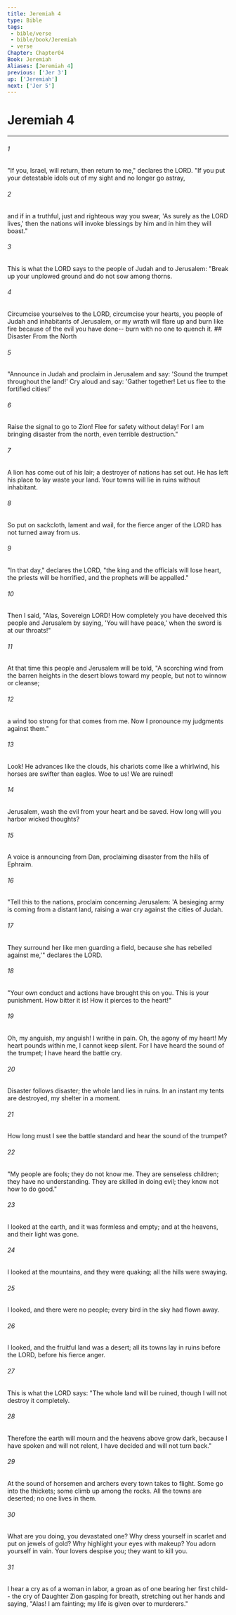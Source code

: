 ```yaml
---
title: Jeremiah 4
type: Bible
tags:
 - bible/verse
 - bible/book/Jeremiah
 - verse
Chapter: Chapter04
Book: Jeremiah
Aliases: [Jeremiah 4]
previous: ['Jer 3']
up: ['Jeremiah']
next: ['Jer 5']
---
```

# Jeremiah 4

***


###### 1 
"If you, Israel, will return, then return to me," declares the LORD. "If you put your detestable idols out of my sight and no longer go astray, 

###### 2 
and if in a truthful, just and righteous way you swear, 'As surely as the LORD lives,' then the nations will invoke blessings by him and in him they will boast." 

###### 3 
This is what the LORD says to the people of Judah and to Jerusalem: "Break up your unplowed ground and do not sow among thorns. 

###### 4 
Circumcise yourselves to the LORD, circumcise your hearts, you people of Judah and inhabitants of Jerusalem, or my wrath will flare up and burn like fire because of the evil you have done-- burn with no one to quench it. ## Disaster From the North 

###### 5 
"Announce in Judah and proclaim in Jerusalem and say: 'Sound the trumpet throughout the land!' Cry aloud and say: 'Gather together! Let us flee to the fortified cities!' 

###### 6 
Raise the signal to go to Zion! Flee for safety without delay! For I am bringing disaster from the north, even terrible destruction." 

###### 7 
A lion has come out of his lair; a destroyer of nations has set out. He has left his place to lay waste your land. Your towns will lie in ruins without inhabitant. 

###### 8 
So put on sackcloth, lament and wail, for the fierce anger of the LORD has not turned away from us. 

###### 9 
"In that day," declares the LORD, "the king and the officials will lose heart, the priests will be horrified, and the prophets will be appalled." 

###### 10 
Then I said, "Alas, Sovereign LORD! How completely you have deceived this people and Jerusalem by saying, 'You will have peace,' when the sword is at our throats!" 

###### 11 
At that time this people and Jerusalem will be told, "A scorching wind from the barren heights in the desert blows toward my people, but not to winnow or cleanse; 

###### 12 
a wind too strong for that comes from me. Now I pronounce my judgments against them." 

###### 13 
Look! He advances like the clouds, his chariots come like a whirlwind, his horses are swifter than eagles. Woe to us! We are ruined! 

###### 14 
Jerusalem, wash the evil from your heart and be saved. How long will you harbor wicked thoughts? 

###### 15 
A voice is announcing from Dan, proclaiming disaster from the hills of Ephraim. 

###### 16 
"Tell this to the nations, proclaim concerning Jerusalem: 'A besieging army is coming from a distant land, raising a war cry against the cities of Judah. 

###### 17 
They surround her like men guarding a field, because she has rebelled against me,'" declares the LORD. 

###### 18 
"Your own conduct and actions have brought this on you. This is your punishment. How bitter it is! How it pierces to the heart!" 

###### 19 
Oh, my anguish, my anguish! I writhe in pain. Oh, the agony of my heart! My heart pounds within me, I cannot keep silent. For I have heard the sound of the trumpet; I have heard the battle cry. 

###### 20 
Disaster follows disaster; the whole land lies in ruins. In an instant my tents are destroyed, my shelter in a moment. 

###### 21 
How long must I see the battle standard and hear the sound of the trumpet? 

###### 22 
"My people are fools; they do not know me. They are senseless children; they have no understanding. They are skilled in doing evil; they know not how to do good." 

###### 23 
I looked at the earth, and it was formless and empty; and at the heavens, and their light was gone. 

###### 24 
I looked at the mountains, and they were quaking; all the hills were swaying. 

###### 25 
I looked, and there were no people; every bird in the sky had flown away. 

###### 26 
I looked, and the fruitful land was a desert; all its towns lay in ruins before the LORD, before his fierce anger. 

###### 27 
This is what the LORD says: "The whole land will be ruined, though I will not destroy it completely. 

###### 28 
Therefore the earth will mourn and the heavens above grow dark, because I have spoken and will not relent, I have decided and will not turn back." 

###### 29 
At the sound of horsemen and archers every town takes to flight. Some go into the thickets; some climb up among the rocks. All the towns are deserted; no one lives in them. 

###### 30 
What are you doing, you devastated one? Why dress yourself in scarlet and put on jewels of gold? Why highlight your eyes with makeup? You adorn yourself in vain. Your lovers despise you; they want to kill you. 

###### 31 
I hear a cry as of a woman in labor, a groan as of one bearing her first child-- the cry of Daughter Zion gasping for breath, stretching out her hands and saying, "Alas! I am fainting; my life is given over to murderers." 
